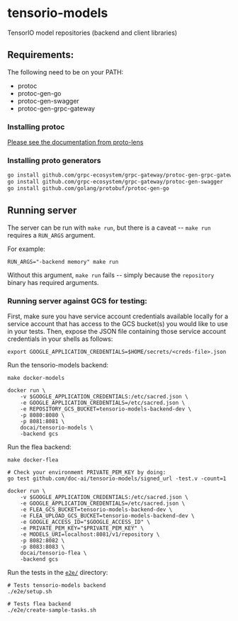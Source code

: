 # tensorio-models
TensorIO model repositories (backend and client libraries)

## Requirements:

The following need to be on your PATH:

* protoc
* protoc-gen-go
* protoc-gen-swagger
* protoc-gen-grpc-gateway

### Installing protoc

[Please see the documentation from proto-lens](https://google.github.io/proto-lens/installing-protoc.html)

### Installing proto generators

```sh
go install github.com/grpc-ecosystem/grpc-gateway/protoc-gen-grpc-gateway
go install github.com/grpc-ecosystem/grpc-gateway/protoc-gen-swagger
go install github.com/golang/protobuf/protoc-gen-go
```

## Running server

The server can be run with `make run`, but there is a caveat -- `make run` requires a
`RUN_ARGS` argument.

For example:
```
RUN_ARGS="-backend memory" make run
```

Without this argument, `make run` fails -- simply because the `repository` binary has required
arguments.


### Running server against GCS for testing:

First, make sure you have service account credentials available locally for a service account that
has access to the GCS bucket(s) you would like to use in your tests. Then, expose the JSON file
containing those service account credentials in your shells as follows:
```
export GOOGLE_APPLICATION_CREDENTIALS=$HOME/secrets/<creds-file>.json
```

Run the tensorio-models backend:
```
make docker-models

docker run \
    -v $GOOGLE_APPLICATION_CREDENTIALS:/etc/sacred.json \
    -e GOOGLE_APPLICATION_CREDENTIALS=/etc/sacred.json \
    -e REPOSITORY_GCS_BUCKET=tensorio-models-backend-dev \
    -p 8080:8080 \
    -p 8081:8081 \
    docai/tensorio-models \
    -backend gcs
```

Run the flea backend:
```
make docker-flea

# Check your environmemt PRIVATE_PEM_KEY by doing:
go test github.com/doc-ai/tensorio-models/signed_url -test.v -count=1

docker run \
    -v $GOOGLE_APPLICATION_CREDENTIALS:/etc/sacred.json \
    -e GOOGLE_APPLICATION_CREDENTIALS=/etc/sacred.json \
    -e FLEA_GCS_BUCKET=tensorio-models-backend-dev \
    -e FLEA_UPLOAD_GCS_BUCKET=tensorio-models-backend-dev \
    -e GOOGLE_ACCESS_ID="$GOOGLE_ACCESS_ID" \
    -e PRIVATE_PEM_KEY="$PRIVATE_PEM_KEY" \
    -e MODELS_URI=localhost:8081/v1/repository \
    -p 8082:8082 \
    -p 8083:8083 \
    docai/tensorio-flea \
    -backend gcs
```

Run the tests in the [`e2e/`](./e2e/) directory:

```
# Tests tensorio-models backend
./e2e/setup.sh
```

```
# Tests flea backend
./e2e/create-sample-tasks.sh
```
